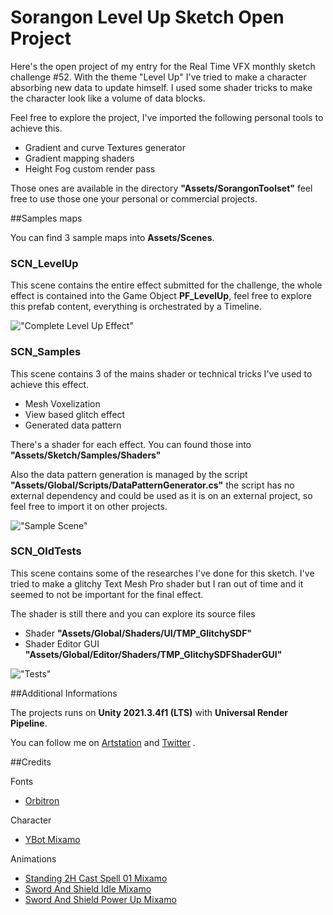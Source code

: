 # Sorangon Level Up Sketch Open Project

<p>Here's the open project of my entry for the Real Time VFX monthly sketch challenge #52.
With the theme "Level Up" I've tried to make a character absorbing new data to update himself.
I used some shader tricks to make the character look like a volume of data blocks.</p>

Feel free to explore the project, I've imported the following personal tools to achieve this.
- Gradient and curve Textures generator
- Gradient mapping shaders
- Height Fog custom render pass

Those ones are available in the directory <b>"Assets/SorangonToolset"</b> feel free to use those one your personal or commercial projects.

##Samples maps

You can find 3 sample maps into <b>Assets/Scenes</b>.

### SCN_LevelUp

This scene contains the entire effect submitted for the challenge, 
the whole effect is contained into the Game Object <b>PF_LevelUp</b>,
feel free to explore this prefab content, everything is orchestrated by a Timeline.

!["Complete Level Up Effect"](\~Documentation\LevelUp_Final_Wide.gif)

### SCN_Samples

This scene contains 3 of the mains shader or technical tricks I've used to achieve
this effect.

- Mesh Voxelization
- View based glitch effect
- Generated data pattern

There's a shader for each effect. You can found those into <b>"Assets/Sketch/Samples/Shaders"</b>

Also the data pattern generation is managed by the script <b>"Assets/Global/Scripts/DataPatternGenerator.cs"</b>
the script has no external dependency and could be used as it is on an external project, so feel free to import it on other projects.

!["Sample Scene"](\~Documentation\Sample_Scene.gif)

### SCN_OldTests

This scene contains some of the researches I've done for this sketch. I've tried to make
a glitchy Text Mesh Pro shader but I ran out of time and it seemed to not be important for the 
final effect. 

The shader is still there and you can explore its source files
- Shader <b>"Assets/Global/Shaders/UI/TMP_GlitchySDF"</b>
- Shader Editor GUI <b>"Assets/Global/Editor/Shaders/TMP_GlitchySDFShaderGUI"</b>

!["Tests"](\~Documentation\Old_Tests.gif)


##Additional Informations

The projects runs on <b>Unity 2021.3.4f1 (LTS)</b> with <b>Universal Render Pipeline</b>.

You can follow me on [Artstation](https://www.artstation.com/juliendelaunay) and [Twitter](https://twitter.com/JulienDelauna19) .

##Credits

Fonts
- [Orbitron](https://fonts.google.com/specimen/Orbitron) 

Character
- [YBot Mixamo](https://www.mixamo.com/#/?page=1&query=YBot&type=Character)

Animations
- [Standing 2H Cast Spell 01 Mixamo](https://www.mixamo.com/#/?page=1&query=Standing+2H+Cast+Spell+01&type=Motion%2CMotionPack)
- [Sword And Shield Idle Mixamo](https://www.mixamo.com/#/?page=1&query=Sword+And+Shield+Idle&type=Motion%2CMotionPack)
- [Sword And Shield Power Up Mixamo](https://www.mixamo.com/#/?page=1&query=Sword+And+Shield+Power+Up&type=Motion%2CMotionPack)
